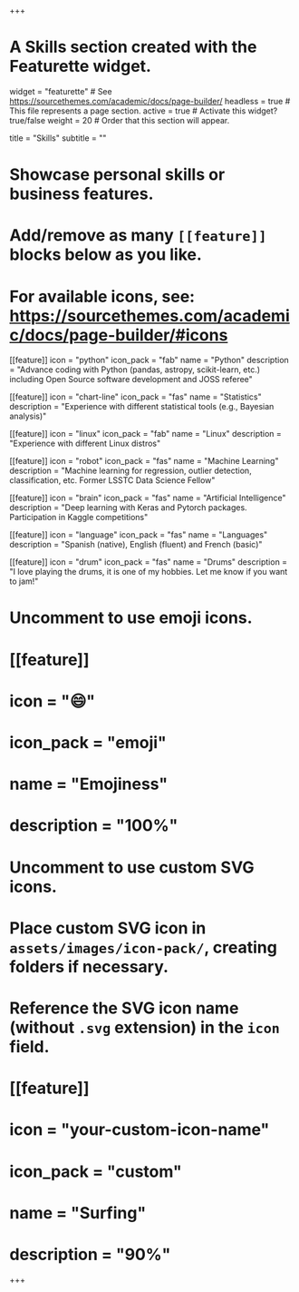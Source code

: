 +++
# A Skills section created with the Featurette widget.
widget = "featurette"  # See https://sourcethemes.com/academic/docs/page-builder/
headless = true  # This file represents a page section.
active = true  # Activate this widget? true/false
weight = 20  # Order that this section will appear.

title = "Skills"
subtitle = ""

# Showcase personal skills or business features.
# 
# Add/remove as many `[[feature]]` blocks below as you like.
# 
# For available icons, see: https://sourcethemes.com/academic/docs/page-builder/#icons

[[feature]]
  icon = "python"
  icon_pack = "fab"
  name = "Python"
  description = "Advance coding with Python (pandas, astropy, scikit-learn, etc.) including Open Source software development and JOSS referee"
  
[[feature]]
  icon = "chart-line"
  icon_pack = "fas"
  name = "Statistics"
  description = "Experience with different statistical tools (e.g., Bayesian analysis)"
  
[[feature]]
  icon = "linux"
  icon_pack = "fab"
  name = "Linux"
  description = "Experience with different Linux distros"

[[feature]]
  icon = "robot"
  icon_pack = "fas"
  name = "Machine Learning"
  description = "Machine learning for regression, outlier detection, classification, etc. Former LSSTC Data Science Fellow"

[[feature]]
  icon = "brain"
  icon_pack = "fas"
  name = "Artificial Intelligence"
  description = "Deep learning with Keras and Pytorch packages. Participation in Kaggle competitions"

[[feature]]
  icon = "language"
  icon_pack = "fas"
  name = "Languages"
  description = "Spanish (native), English (fluent) and French (basic)"

[[feature]]
  icon = "drum"
  icon_pack = "fas"
  name = "Drums"
  description = "I love playing the drums, it is one of my hobbies. Let me know if you want to jam!"

# Uncomment to use emoji icons.
# [[feature]]
#  icon = ":smile:"
#  icon_pack = "emoji"
#  name = "Emojiness"
#  description = "100%"  

# Uncomment to use custom SVG icons.
# Place custom SVG icon in `assets/images/icon-pack/`, creating folders if necessary.
# Reference the SVG icon name (without `.svg` extension) in the `icon` field.
# [[feature]]
#  icon = "your-custom-icon-name"
#  icon_pack = "custom"
#  name = "Surfing"
#  description = "90%"

+++
